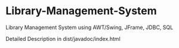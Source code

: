 # Library-Management-System
Library Management System using AWT/Swing, JFrame, JDBC, SQL

Detailed Description in dist/javadoc/index.html
